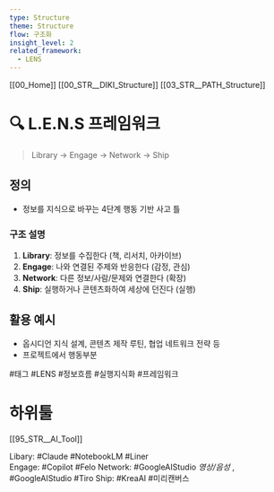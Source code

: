 ```yaml
---
type: Structure
theme: Structure
flow: 구조화
insight_level: 2
related_framework:
  - LENS
---
```

[[00_Home]]
[[00_STR__DIKI_Structure]]
[[03_STR__PATH_Structure]]


# 🔍 L.E.N.S 프레임워크

> Library → Engage → Network → Ship

## 정의
- 정보를 지식으로 바꾸는 4단계 행동 기반 사고 틀

### 구조 설명
1. **Library**: 정보를 수집한다 (책, 리서치, 아카이브)
2. **Engage**: 나와 연결된 주제와 반응한다 (감정, 관심)
3. **Network**: 다른 정보/사람/문제와 연결한다 (확장)
4. **Ship**: 실행하거나 콘텐츠화하여 세상에 던진다 (실행)

## 활용 예시
- 옵시디언 지식 설계, 콘텐츠 제작 루틴, 협업 네트워크 전략 등
- 프로젝트에서 행동부분

#태그 #LENS #정보흐름 #실행지식화 #프레임워크

# 하위툴
[[95_STR__AI_Tool]]


Libary: #Claude #NotebookLM #Liner  
Engage:  #Copilot #Felo
Network: #GoogleAIStudio *영상/음성* , #GoogleAIStudio #Tiro
Ship: #KreaAI  #미리캔버스 

